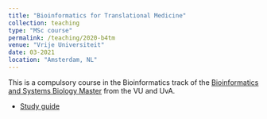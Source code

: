 ```yaml
---
title: "Bioinformatics for Translational Medicine"
collection: teaching
type: "MSc course"
permalink: /teaching/2020-b4tm
venue: "Vrije Universiteit"
date: 03-2021
location: "Amsterdam, NL"
---
```


This is a compulsory course in the Bioinformatics track of the [Bioinformatics and Systems Biology Master](https://vuweb.vu.nl/en/education/master/bioinformatics-and-systems-biology) from the VU and UvA.

  * [Study guide](https://studiegids.vu.nl/nl/2020-2021/courses/X_405092)
  